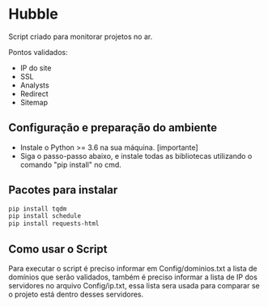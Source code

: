 # Hubble

Script criado para monitorar projetos no ar.

Pontos validados:

* IP do site
* SSL
* Analysts
* Redirect
* Sitemap

## Configuração e preparação do ambiente

* Instale o Python >= 3.6 na sua máquina. [importante]
* Siga o passo-passo abaixo, e instale todas as bibliotecas utilizando o comando "pip install" no cmd.


## Pacotes para instalar

```bash
pip install tqdm
pip install schedule
pip install requests-html
```

## Como usar o Script
Para executar o script é preciso informar em Config/dominios.txt a lista de domínios que serão validados, também é preciso informar a lista de IP dos servidores no arquivo Config/ip.txt, essa lista sera usada para comparar se o projeto está dentro desses servidores.